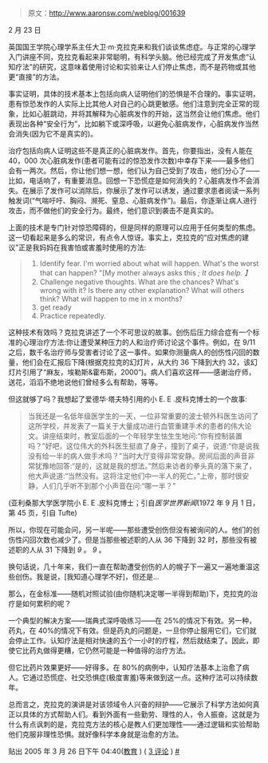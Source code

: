 # 

> 原文：<http://www.aaronsw.com/weblog/001639>

2 月 23 日

英国国王学院心理学系主任大卫·m·克拉克来和我们谈谈焦虑症。与正常的心理学入门讲座不同，克拉克看起来非常聪明，有科学头脑。他已经完成了开发焦虑“认知疗法”的研究，这意味着使用讨论和实验来让人们停止焦虑，而不是药物或其他更“直接”的方法。

事实证明，具体的技术基本上包括向病人证明他们的恐惧是不合理的。事实证明，患有惊恐发作的人实际上比其他人对自己的心跳更敏感。他们注意到完全正常的现象，比如心脏跳动，并将其解释为心脏病发作的开始，这当然会让他们焦虑。他们表现出各种“安全行为”，比如躺下或深呼吸，以避免心脏病发作，心脏病发作当然会消失(因为它不是真实的)。

治疗包括向病人证明这些不是真正的心脏病发作。首先，你要指出，没有人能在 40，000 次心脏病发作(患者可能有过的惊恐发作次数)中幸存下来——最多他们会有一两次。然后，你让他们想一想，他们认为自己受到了攻击，他们分心了——比如，电话响了，有重要消息。回想一下恐慌症是如何消失的？心脏病发作不会消失。在展示了发作可以消除后，你展示了发作可以诱发，通过要求患者阅读一系列触发词(“气喘吁吁、胸闷、濒死、窒息、心脏病发作”)。最后，你逐渐让病人进行攻击，而不做他们的安全行为。最终，他们意识到袭击不是真实的。

上面的技术是专门针对惊恐障碍的，但是同样的原理可以应用于任何类型的焦虑。这一切看起来是多么的常识，有点令人惊讶。事实上，克拉克的“应对焦虑的建议”正是我妈妈在我害怕或害羞时使用的方法:

> 1.  Identify fear. I'm worried about what will happen. What's the worst that can happen? "[My mother always asks this *; It does help. 】*
> 2.  Challenge negative thoughts. What are the chances? What's wrong with it? Is there any other explanation? What will others think? What will happen to me in x months?
> 3.  get ready
> 4.  Practice repeatedly.

这种技术有效吗？克拉克讲述了一个不可思议的故事。创伤后压力综合症有一个标准的心理治疗方法:你让遭受某种压力的人和治疗师讨论这个事件。例如，在 9/11 之后，数千名治疗师与受害者讨论了这一事件。如果你测量病人的创伤性闪回的数量，他们会在汇报后下降(根据克拉克的幻灯片，从大约 36 下降到大约 32，该幻灯片引用了“麻友，埃勒斯&霍布斯，2000”)。病人们喜欢这样——感谢治疗师，送花，滔滔不绝地说他们曾经多么有帮助，等等。

但这就够了吗？我想起了爱德华·塔夫特引用的小 E. E .皮科克博士的一个故事:

> 当我还是一名低年级医学生的一天，一位非常重要的波士顿外科医生访问了这所学校，并发表了一篇关于大量成功进行血管重建手术的患者的伟大论文。讲座结束时，教室后面的一个年轻学生怯生生地问:“你有控制装置吗？”好吧，这位伟大的外科医生挺直了身子，撞到了桌子，说道:“你是说我没有给一半的病人做手术吗？”当时大厅变得非常安静。房间后面的声音非常犹豫地回答:“是的，这就是我的想法。”然后来访者的拳头真的落下来了，他大声说道:“当然没有。这将注定他们中一半人的死亡。”上帝，那时很安静，人们几乎听不到那个小声音在问:“哪一半？”

(亚利桑那大学医学院小 E. E .皮科克博士；引自*医学世界新闻*(1972 年 9 月 1 日，第 45 页，引自 Tufte)

所以，你现在可能会问，另一半呢——那些遭受创伤但没有被询问的人。他们的创伤性闪回次数也减少了。但是当那些被述职的人从 36 下降到 32 时，那些没有被述职的人从 31 下降到 *9* 。 *9* 。

换句话说，几十年来，我们一直在帮助遭受创伤的人的幌子下一遍又一遍地重温这些创伤。我是说，[我知道心理学不好]，但还是…

那么，在金标准——随机对照试验(由你随机决定哪一半得到帮助)下，克拉克的治疗是如何累积的呢？

一个典型的解决方案——瑞典式深呼吸练习——在 25%的情况下有效。另一种，药丸，在 40%的情况下有效。但是药丸的问题是，一旦你停止服用它们，它们就会停止工作。认知疗法是相对快速的五个一小时的疗程，然后就结束了。因此，即使它比药丸做得更糟，它仍然可能是一种值得的治疗方法。

但它比药片效果更好——好得多。在 80%的病例中，认知疗法基本上治愈了病人。它通过恐慌症、社交恐惧症(极度害羞)等来做到这一点。这种疗法可以持续数年。

总而言之，克拉克的演讲是对该领域令人兴奋的辩护——它展示了科学方法如何真正以具体的方式帮助人们。看到外面有一些勤劳、理性的人，令人振奋。这就是为什么有点讽刺的是，克拉克方法的核心是教人们更加理性——通过逻辑和实验帮助他们克服非理性恐惧。就好像科学本身就是治愈的方法。

贴出 2005 年 3 月 26 日下午 04:40([教育](cat_education) ) ( [3 评论](#comments) ) [#](001639)

